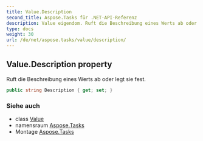 ```yaml
---
title: Value.Description
second_title: Aspose.Tasks für .NET-API-Referenz
description: Value eigendom. Ruft die Beschreibung eines Werts ab oder legt sie fest.
type: docs
weight: 30
url: /de/net/aspose.tasks/value/description/
---
```

## Value.Description property

Ruft die Beschreibung eines Werts ab oder legt sie fest.

```csharp
public string Description { get; set; }
```

### Siehe auch

* class [Value](../)
* namensraum [Aspose.Tasks](../../value/)
* Montage [Aspose.Tasks](../../../)


